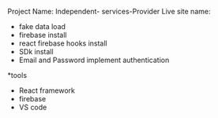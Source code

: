 Project Name: Independent- services-Provider
Live site name:

* fake data load 
* firebase install
* react firebase hooks install
 * SDk install
* Email and Password  implement authentication

*tools
 * React framework 
 * firebase 
 * VS code 
 

